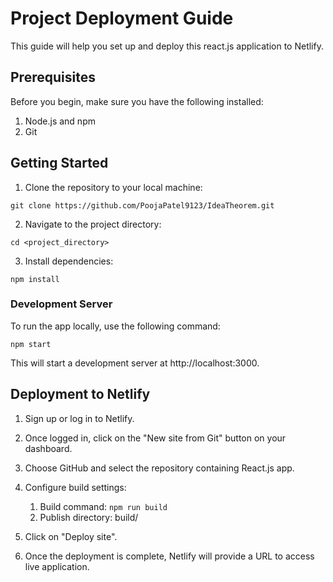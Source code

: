 # Project Deployment Guide
This guide will help you set up and deploy this react.js application to Netlify.

## Prerequisites

Before you begin, make sure you have the following installed:

1. Node.js and npm
2. Git

## Getting Started

1. Clone the repository to your local machine:

`git clone https://github.com/PoojaPatel9123/IdeaTheorem.git`

2. Navigate to the project directory:

`cd <project_directory>`

3. Install dependencies:

`npm install`

### Development Server

To run the app locally, use the following command:

`npm start`

This will start a development server at http://localhost:3000.


## Deployment to Netlify

1. Sign up or log in to Netlify.

2. Once logged in, click on the "New site from Git" button on your dashboard.

3. Choose GitHub and select the repository containing React.js app.

4. Configure build settings:

    1. Build command: `npm run build`
    2. Publish directory: build/

5. Click on "Deploy site".

6. Once the deployment is complete, Netlify will provide a URL to access live application.
